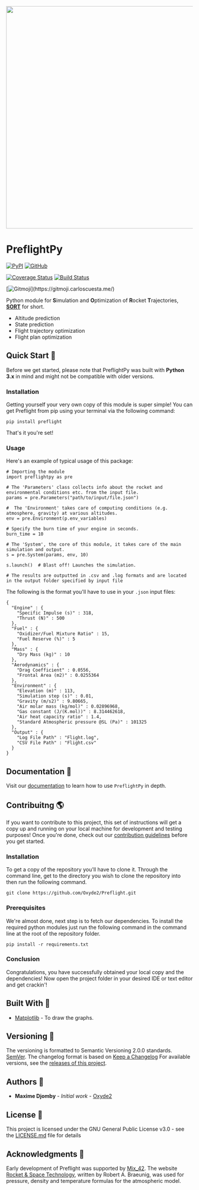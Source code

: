 <div align="center"><img src="https://user-images.githubusercontent.com/53187347/74756185-7ae91100-5274-11ea-90d5-3845ed2e1a9f.png" width="600"/></div>

# PreflightPy

[![PyPI](https://img.shields.io/pypi/v/preflightpy?color=blue)](https://pypi.org/project/preflightpy/)
[![GitHub](https://img.shields.io/github/license/Oxyde2/Preflight?color=yellow)](LICENSE)

[![Coverage Status](https://coveralls.io/repos/github/Oxyde2/Preflight/badge.svg?branch=master)](https://coveralls.io/github/Oxyde2/Preflight?branch=master)
[![Build Status](https://travis-ci.com/Oxyde2/Preflight.svg?branch=master)](https://travis-ci.com/Oxyde2/Preflight)

[![Gitmoji](https://img.shields.io/badge/gitmoji-%20%F0%9F%98%9C%20%F0%9F%98%8D-FFDD67.svg?)](https://gitmoji.carloscuesta.me/)

Python module for **S**imulation and **O**ptimization of **R**ocket **T**rajectories, [**SORT**](https://www.nasa.gov/pdf/140648main_ESAS_17a.pdf#page=19) for short.
- Altitude prediction
- State prediction
- Flight trajectory optimization
- Flight plan optimization

## Quick Start :vertical_traffic_light:

Before we get started, please note that PreflightPy was built with **Python 3.x** in mind and might not be compatible with older versions.

### Installation

Getting yourself your very own copy of this module is super simple!
You can get Preflight from pip using your terminal via the following command:

  ```
  pip install preflight
  ```

That's it you're set!

### Usage

Here's an example of typical usage of this package:

  ```
  # Importing the module
  import preflightpy as pre

  # The 'Parameters' class collects info about the rocket and environmental conditions etc. from the input file.
  params = pre.Parameters("path/to/input/file.json")  

  #  The 'Environment' takes care of computing conditions (e.g. atmosphere, gravity) at various altitudes.
  env = pre.Environment(p.env_variables)

  # Specify the burn time of your engine in seconds.
  burn_time = 10

  # The 'System', the core of this module, it takes care of the main simulation and output.
  s = pre.System(params, env, 10)  

  s.launch()  # Blast off! Launches the simulation.

  # The results are outputted in .csv and .log formats and are located in the output folder specified by input file
  ```

The following is the format you'll have to use in your `.json` input files:

  ```
  {
    "Engine" : {
      "Specific Impulse (s)" : 318,
      "Thrust (N)" : 500
    },
    "Fuel" : {
      "Oxidizer/Fuel Mixture Ratio" : 15,
      "Fuel Reserve (%)" : 5
    },
    "Mass" : {
      "Dry Mass (kg)" : 10
    },
    "Aerodynamics" : {
      "Drag Coefficient" : 0.0556,
      "Frontal Area (m2)" : 0.0255364
    },
    "Environment" : {
      "Elevation (m)" : 113,
      "Simulation step (s)" : 0.01,
      "Gravity (m/s2)" : 9.80665,
      "Air molar mass (kg/mol)" : 0.02896968,
      "Gas constant (J/(K.mol))" : 8.314462618,
      "Air heat capacity ratio" : 1.4,
      "Standard Atmospheric pressure @SL (Pa)" : 101325
    },
    "Output" : {
      "Log File Path" : "Flight.log",
      "CSV File Path" : "Flight.csv"
    }
  }
  ```

## Documentation :pencil:

Visit our [documentation](https://preflight.readthedocs.io/en/latest/) to learn how to use `PreflightPy` in depth.

## Contribuitng :earth_americas:

If you want to contribute to this project, this set of instructions will get a copy up and running on your local machine for development and testing purposes! Once you're done, check out our [contribution guidelines](CONTRIBUTING.md) before you get started.

### Installation

To get a copy of the repository you'll have to clone it.
Through the command line, get to the directory you wish to clone the repository into then run the following command.

  ```
  git clone https://github.com/Oxyde2/Preflight.git
  ```

### Prerequisites

We're almost done, next step is to fetch our dependencies.
To install the required python modules just run the following command in the command line at the root of the repository folder.

  ```
  pip install -r requirements.txt
  ```

### Conclusion

Congratulations, you have successfully obtained your local copy and the dependencies!
Now open the project folder in your desired IDE or text editor and get crackin'!



## Built With :construction_worker:

* [Matplotlib](https://matplotlib.org/) - To draw the graphs.

## Versioning :bookmark:

The versioning is formatted to Semantic Versioning 2.0.0 standards. [SemVer](https://semver.org/).
The changelog format is based on [Keep a Changelog](https://keepachangelog.com/en/1.0.0/)
For available versions, see the [releases of this project](https://github.com/Oxyde2/Preflight/releases).

## Authors :floppy_disk:

* **Maxime Djomby** - *Initial work* - [Oxyde2](https://github.com/Oxyde2/)

## License :page_with_curl:

This project is licensed under the GNU General Public License v3.0 - see the [LICENSE.md](LICENSE.md) file for details

## Acknowledgments :trumpet:

Early development of Preflight was supported by [Mix_42](https://github.com/42mix).
The website [Rocket & Space Technology](http://www.braeunig.us/space/), written by Robert A. Braeunig, was used for pressure, density and temperature formulas for the atmospheric model.
